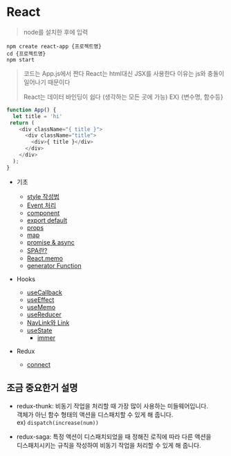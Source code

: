 # React

> node를 설치한 후에 입력

```
npm create react-app {프로젝트명}
cd {프로젝트명}
npm start
```

> 코드는 App.js에서 짠다
> React는 html대신 JSX를 사용한다
> 이유는 js와 충돌이 일어나기 때문이다
>
> React는 데이터 바인딩이 쉽다
> (생각하는 모든 곳에 가능)
> EX) {변수명, 함수등}

```Javascript
function App() {
  let title = 'hi'
 return (
    <div className="{ title }">
      <div className="title">
        <div>{ title }</div>
      </div>
    </div>
  );
}
```

+ 기초
  + [style 작성법](knowledge/style.md)
  + [Event 처리](knowledge/Event.md)
  + [component](knowledge/component.md)
  + [export default](knowledge/export-default.md)
  + [props](knowledge/props.md)
  + [map](knowledge/map.md)
  + [promise & async](knowledge/promise&async.md)
  + [SPA란?](knowledge/SPA.md)
  + [React.memo](knowledge/React.memo.md)
  + [generator Function](knowledge/generatorFunction.md)

+ Hooks
  + [useCallback](knowledge/useCallback.md)
  + [useEffect](knowledge/useEffect.md)
  + [useMemo](knowledge/useMemo.md)
  + [useReducer](knowledge/useReducer.md)
  + [NavLink와 Link](knowledge/NavLink와Link.md)
  + [useState](knowledge/useState.md)
    + [immer](knowledge/immer.md)

+ Redux
  + [connect](knowledge/connect.md)

## 조금 중요한거 설명

- redux-thunk: 비동기 작업을 처리할 때 가장 많이 사용하는 미들웨어입니다.<br>
  객체가 아닌 함수 형태의 액션을 디스패치할 수 있게 해 줍니다.<br>
  ex) `dispatch(increase(num))`

- redux-saga: 특정 액션이 디스패치되었을 때 정해진 로직에 따라 다른 액션을<br>
  디스패치시키는 규칙을 작성하여 비동기 작업을 처리할 수 있게 해 줍니다.